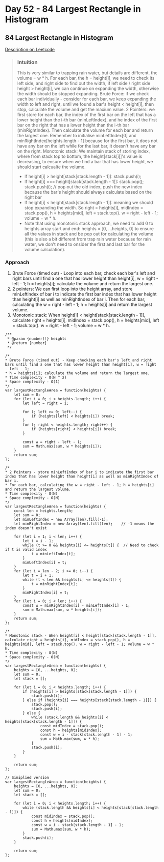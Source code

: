 # Day 52 - 84 Largest Rectangle in Histogram

## 84 Largest Rectangle in Histogram
[Description on Leetcode](https://leetcode.com/problems/largest-rectangle-in-histogram/description/)

> ### Intuition
> This is very similar to trapping rain water, but details are different. the volume = w * h. For each bar, the h = height[i], we need to check its left side, and right side to find out the width, if left side / right side height > height[i], we can continue on expanding the width, otherwise the width should be stopped expanding.
> Brute Force: if we check each bar individually - consider for each bar, we keep expanding the width to left and right, until we found a bar's height < height[i], then stop, calculate the volume and get the maxium value.
> 2 Pointers: we first store for each bar, the index of the first bar on the left that has a lower height than the i-th bar (minLeftIndex), and he index of the first bar on the right that has a lower height than the i-th bar (minRightIndex). Then calculate the volume for each bar and return the largest one.
> Remember to initialise minLeftIndex[0] and minRightIndex[heights.length - 1] because for the first bar, it does not have any bar on the left while for the last bar, it doesn't have any bar on the right.
> Monotonic stack: We maintain stack of storing index, where from stack top to bottom, the height[stack[i]]'s value is decreasing, to ensure when we find a bar that has lower height, we should start calcualte the volume.
> - If height[i] > height[stack[stack.length - 1]]: stack.push(i);
> - If height[i] === height[stack[stack.length - 1]]: stack.pop(); stack.push(i);   // pop out the old index, push the new index because the bar's height should always calculate based on the right bar
> - If height[i] < height[stack[stack.length - 1]]: meaning we should stop expanding the width. So right = heights[i], midIndex = stack.pop(), h = heights[mid], left = stack.top(). w = right - left - 1; volume = w * h.
> - Note that using monotonic stack approach, we need to add 0 to heights array start and end: heights = [0, ...heights, 0] to ensure all the values in stack and be pop out for calculating the volume (this is also a bit different from trap rain water because for rain water, we don't need to onsider the first and last bar for the volume calculation).

### Approach
1. Brute Force (timed out) - Loop into each bar, check each bar's left and right bars until find a one that has lower height than height[i], w = right - left - 1; h = heights[i]; calculate the volume and return the largest one.
2. 2 pointers: We can first loop into the height array, and store minLeftIndex of bar i to indicate the first bar index that has lower height than height[i] as well as minRightIndex of bar i. Then for each bar, calculating the w = right - left - 1; h = heights[i] and return the largest volume.
3. Monotonic stack: When height[i] < height[stack[stack.length - 1]], calculate right = heights[i], midIndex = stack.pop(), h = heights[mid], left = stack.top(). w = right - left - 1; volume = w * h.

```
/**
 * @param {number[]} heights
 * @return {number}
 */

/* 
* Brute Force (timed out) - Keep checking each bar's left and right bars until find a one that has lower height than height[i], w = right - left - 1;
* h = heights[i]; calculate the volume and return the largest one.
* Time complexity - O(N ^ 2)
* Space complexity - O(1)
*/
var largestRectangleArea = function(heights) {
    let sum = 0;
    for (let i = 0; i < heights.length; i++) {
        let left = right = i;

        for (; left >= 0; left--) {
            if (heights[left] < heights[i]) break;
        }
        for (; right < heights.length; right++) {
            if (heights[right] < heights[i]) break;
        }

        const w = right - left - 1;
        sum = Math.max(sum, w * heights[i]);
    }
    return sum;
};

/* 
* 2 Pointers - store minLeftIndex of bar i to indicate the first bar index that has lower height than height[i] as well as minRightIndex of bar i.
* For each bar, calculating the w = right - left - 1; h = heights[i] and return the largest volume.
* Time complexity - O(N)
* Space complexity - O(N)
*/
var largestRectangleArea = function(heights) {
    const len = heights.length;
    let sum = 0;
    let minLeftIndex = new Array(len).fill(-1);
    let minRightIndex = new Array(len).fill(len);    // -1 means the index doesn't exist

    for (let i = 1; i < len; i++) {
        let t = i - 1;
        while (t >= 0 && heights[i] <= heights[t]) {  // Need to check if t is valid index
            t = minLeftIndex[t];
        }
        minLeftIndex[i] = t;
    }
    for (let i = len - 2; i >= 0; i--) {
        let t = i + 1;
        while (t < len && heights[i] <= heights[t]) {
            t = minRightIndex[t];
        }
        minRightIndex[i] = t;
    }
    for (let i = 0; i < len; i++) {
        const w = minRightIndex[i] - minLeftIndex[i] - 1;
        sum = Math.max(sum, w * heights[i]);
    }
    return sum;
};

/* 
* Monotonic stack - When height[i] < height[stack[stack.length - 1]], calculate right = heights[i], midIndex = stack.pop(), h = heights[mid], left = stack.top(). w = right - left - 1; volume = w * h.
* Time complexity - O(N)
* Space complexity - O(N)
*/
var largestRectangleArea = function(heights) {
    heights = [0, ...heights, 0];
    let sum = 0;
    let stack = [];

    for (let i = 0; i < heights.length; i++) {
        if (heights[i] > heights[stack[stack.length - 1]]) {
            stack.push(i);
        } else if (heights[i] === heights[stack[stack.length - 1]]) {
            stack.pop();
            stack.push(i);
        } else {
            while (stack.length && heights[i] < heights[stack[stack.length - 1]]) {
                const midIndex = stack.pop();
                const h = heights[midIndex];
                const w = i - stack[stack.length - 1] - 1;
                sum = Math.max(sum, w * h);
            }
            stack.push(i);
        }
    }

    return sum;
};

// Simiplied version
var largestRectangleArea = function(heights) {
    heights = [0, ...heights, 0];
    let sum = 0;
    let stack = [];

    for (let i = 0; i < heights.length; i++) {
        while (stack.length && heights[i] < heights[stack[stack.length - 1]]) {
            const midIndex = stack.pop();
            const h = heights[midIndex];
            const w = i - stack[stack.length - 1] - 1;
            sum = Math.max(sum, w * h);
        }
        stack.push(i);
    }

    return sum;
};
```
